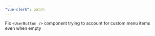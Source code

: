 ```yaml
---
"vue-clerk": patch
---
```


Fix `<UserButton />` component trying to account for custom menu items even when empty

